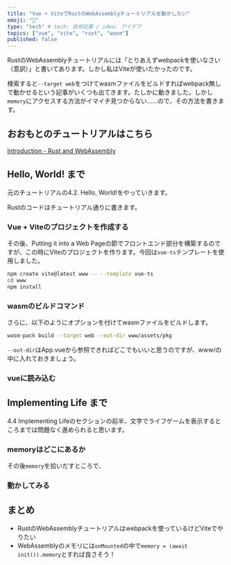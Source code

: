 ```yaml
---
title: "Vue + ViteでRustのWebAssemblyチュートリアルを動かしたい"
emoji: "🦀"
type: "tech" # tech: 技術記事 / idea: アイデア
topics: ["vue", "vite", "rust", "wasm"]
published: false
---
```


RustのWebAssemblyチュートリアルには「とりあえずwebpackを使いなさい（意訳）」と書いてあります。しかし私はViteが使いたかったのです。

検索すると``--target web``をつけてwasmファイルをビルドすればwebpack無しで動かせるという記事がいくつも出てきます。たしかに動きました。しかし``memory``にアクセスする方法がイマイチ見つからない……ので、その方法を書きます。

## おおもとのチュートリアルはこちら

[Introduction - Rust and WebAssembly](https://rustwasm.github.io/docs/book/introduction.html)

## Hello, World! まで

元のチュートリアルの4.2. Hello, World!をやっていきます。

Rustのコードはチュートリアル通りに書きます。

### Vue + Viteのプロジェクトを作成する

その後、Putting it into a Web Pageの節でフロントエンド部分を構築するのですが、この時にViteのプロジェクトを作ります。今回は``vue-ts``テンプレートを使用しました。

```sh
npm create vite@latest www -- --template vue-ts
cd www
npm install
```

### wasmのビルドコマンド

さらに、以下のようにオプションを付けてwasmファイルをビルドします。

```sh
wasm-pack build --target web --out-dir www/assets/pkg
```

``--out-dir``はApp.vueから参照できればどこでもいいと思うのですが、www/の中に入れておきましょう。


### vueに読み込む

<!-- script setupの中に読み込む -->

## Implementing Life まで

4.4 Implementing Lifeのセクションの前半、文字でライフゲームを表示するところまでは問題なく進められると思います。

### memoryはどこにあるか

その後``memory``を拾いだすところで、

### 動かしてみる

## まとめ

* RustのWebAssemblyチュートリアルはwebpackを使っているけどViteでやりたい
* WebAssemblyのメモリには``onMounted``の中で``memory = (await init()).memory``とすれば良さそう！
